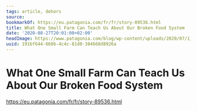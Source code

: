 ```yaml
---
tags: article, dehors
source:
bookmarkOf: https://eu.patagonia.com/fr/fr/story-89536.html
title: What One Small Farm Can Teach Us About Our Broken Food System
date: '2020-08-27T20:01:00+02:00'
headImage: https://www.patagonia.com/blog/wp-content/uploads/2020/07/1_dsc04852-copie-1-1024x683.jpg
uuid: 191bf644-660b-4c4c-81d0-384668d8926a
---
```


# What One Small Farm Can Teach Us About Our Broken Food System
https://eu.patagonia.com/fr/fr/story-89536.html
